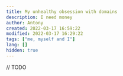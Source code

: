 ```yaml
---
title: My unhealthy obsession with domains
description: I need money
author: Antony
created: 2022-03-17 16:59:22
modified: 2022-03-17 16:29:22
tags: ["me, myself and I"]
lang: []
hidden: true
---
```


// TODO
